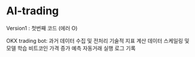 # AI-trading

Version1 : 첫번째 코드 (에러 O)

OKX trading bot: 
  과거 데이터 수집 및 전처리
  기술적 지표 계산
  데이터 스케일링 및 모델 학습
  비트코인 가격 증가 예측
  자동거래 실행
  로그 기록
